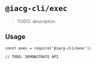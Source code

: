 # `@iacg-cli/exec`

> TODO: description

## Usage

```
const exec = require('@iacg-cli/exec');

// TODO: DEMONSTRATE API
```
